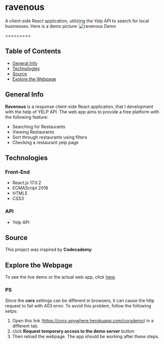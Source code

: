 # ravenous

A client-side React application, utilizing the Yelp API to search for local businesses.
Here is a demo picture:
![ravenous Demo](https://bn1301files.storage.live.com/y4mMQf5sCrNOS-iw564BAu2LrNhM1Y7oI5OmcY-VxssfHGMELkDIYsr4Kflp5ssYYh1kwt8J9qEmKAHGE92Wf9Y2Iov6wWm8YIYJa9j5Stb4opfNj9Vf1UKkP_GEOSeZJQpWqx4X_TBd465hqMCxKTKBZ_Pb_OKzDlbKaHTGXsYxOSLSyZ70lwZBfzhFfbvogF8?width=1930&height=1059&cropmode=none "Ravenous Demo")

=========

## Table of Contents

* [General Info](#general-info)
* [Technologies](#technologies)
* [Source](#source)
* [Explore the Webpage](#explore-the-webpage)

## General Info

**Ravenous** is a response client-side React application, that I development with the help of YELP API.
The web app aims to provide a free platform with the following feature:

* Searching for Restaurants
* Viewing Restaurants
* Sort through restaurants using filters
* Checking a restaurant yelp page

## Technologies

### Front-End

* React.js 17.0.2
* ECMAScript 2018
* HTML5
* CSS3

### API

* Yelp API

## Source

This project was inspired by **Codecademy**.

## Explore the Webpage

To see the live demo or the actual web app, click [here](https://israel-beni.github.io/ravenous/).

### PS

Since the **cors** settings can be different in browsers, it can cause the http request to fail with 403 error.
To avoid this problem, follow the following setps:

1. Open this link (https://cors-anywhere.herokuapp.com/corsdemo) in a different tab.
2. click **Request temporary access to the demo server** button
3. Then reload the webpage. The app should be working after these steps.
